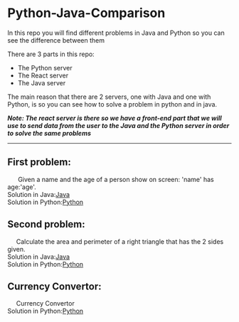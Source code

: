 # Python-Java-Comparison
In this repo you will find different problems in Java and Python so you can see the difference between them

There are 3 parts in this repo:
  - The Python server
  - The React server
  - The Java server

The main reason that there are 2 servers, one with Java and one with Python, is so you can see how to
solve a problem in python and in java.

***Note: The react server is there so we have a front-end part that we will use to send data from the user to the Java and the Python server in order to solve the same problems***

----------------------------------------------------------------------------------------------------------------------------------------

## First problem:

&nbsp;&nbsp;&nbsp;&nbsp;&nbsp; Given a name and the age of a person show on screen: 'name' has age:'age'.<br>
Solution in Java:[Java](Javaserver/ITSchool/src/main/java/demoschool/ITSchool/services/FirstProblemServices.java)<br>
Solution in Python:[Python](Pythonserver/problems/responses/FirstProblem.py)<br>

## Second problem:

&nbsp;&nbsp;&nbsp;&nbsp;&nbsp;Calculate the area and perimeter of a right triangle that has the 2 sides given.<br>
Solution in Java:[Java](Javaserver/ITSchool/src/main/java/demoschool/ITSchool/services/SecondProblemServices.java)<br>
Solution in Python:[Python](Pythonserver/problems/responses/SecondProblem.py)<br>

## Currency Convertor:

&nbsp;&nbsp;&nbsp;&nbsp;&nbsp;Currency Convertor <br>
Solution in Python:[Python](Pythonserver/problems/responses/CurrencyConvertor.py)<br>

